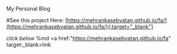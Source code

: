 My Personal Blog

#See this project Here:
[https://mehrankasebvatan.github.io/fa/](https://mehrankasebvatan.github.io/fa/){:target="_blank"}


*click below*
%md <a href:"https://mehrankasebvatan.github.io/fa" target:_blank>link</a>
